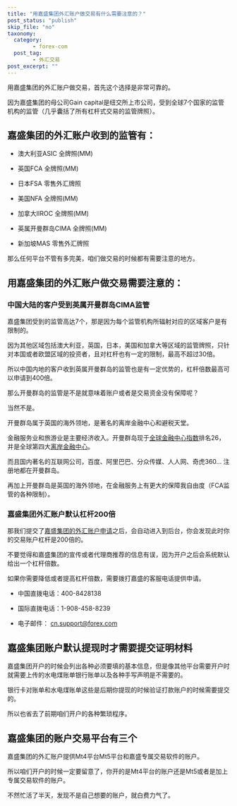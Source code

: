 ```yaml
---
title: "用嘉盛集团外汇账户做交易有什么需要注意的？"
post_status: "publish"
skip_file: "no"
taxonomy:
  category:
        - forex-com
  post_tag:
        - 外汇交易
post_excerpt: ""
---
```

用嘉盛集团的外汇账户做交易，首先这个选择是非常可靠的。

因为嘉盛集团的母公司Gain capital是纽交所上市公司，受到全球7个国家的监管机构的监管（几乎囊括了所有杠杆式交易的监管牌照）。

## 嘉盛集团的外汇账户收到的监管有：

* 澳大利亚ASIC 全牌照(MM)

* 英国FCA 全牌照(MM)

* 日本FSA 零售外汇牌照

* 美国NFA 全牌照(MM)

* 加拿大IIROC 全牌照(MM)

* 英属开曼群岛CIMA 全牌照(MM)

* 新加坡MAS 零售外汇牌照

那么任何平台不管有多完美，咱们做交易的时候都有需要注意的地方。

## 用嘉盛集团的外汇账户做交易需要注意的：

### 中国大陆的客户受到英属开曼群岛CIMA监管

嘉盛集团受到的监管高达7个，那是因为每个监管机构所辐射对应的区域客户是有限制的。

因为其他区域包括澳大利亚，英国，日本，美国和加拿大等区域的监管牌照，只针对本国或者欧盟区域的投资者，且对杠杆也有一定的限制，最高不超过30倍。

所以中国内地的客户收到英属开曼群岛的监管也是有一定优势的，杠杆倍数最高可以申请到400倍。

那么开曼群岛的监管是不是就意味着账户或者是交易资金没有保障呢？

当然不是。

开曼群岛属于英国的海外领地，是著名的离岸金融中心和避税天堂。

金融服务业和旅游业是主要经济收入。开曼群岛现于[全球金融中心指数](https://baike.baidu.com/item/%E5%85%A8%E7%90%83%E9%87%91%E8%9E%8D%E4%B8%AD%E5%BF%83%E6%8C%87%E6%95%B0/1555912)排名26，并是全球第四大[离岸金融中心](https://baike.baidu.com/item/%E7%A6%BB%E5%B2%B8%E9%87%91%E8%9E%8D%E4%B8%AD%E5%BF%83/1571205)。

而且国内著名的互联网公司，百度、阿里巴巴、分众传媒、人人网、奇虎360… 注册地都在开曼群岛。

再加上开曼群岛是英国的海外领地，在金融服务上有更大的保障我自由度（FCA监管的各种限制）。

### 嘉盛集团外汇账户默认杠杆200倍

那我们提交了[嘉盛集团的外汇账户申请](https://we.laowei8.com/go/forexcomchina)之后，会自动进入到后台，你会发现此时你的交易账户杠杆是200倍的。

不要觉得和嘉盛集团的宣传或者代理商推荐的信息有误，因为开户之后会系统默认给出一个杠杆倍数。

如果你需要降低或者提高杠杆倍数，需要拨打嘉盛的客服电话提供申请。

* 中国直拨电话：400-8428138

* 国际直拨电话：1-908-458-8239

* 电子邮件： [cn.support@forex.com](mailto:cn.support@forex.com)

## 嘉盛集团账户默认提现时才需要提交证明材料

嘉盛集团开户的时候会列出各种必须要填的基本信息，但是像其他平台需要开户时就需要上传的水电煤账单银行账单以及各种手写声明是不需要的。

银行卡对账单和水电煤账单这些是后期你提现的时候验证打款账户的时候需要提交的。

所以也省去了前期咱们开户的各种繁琐程序。

## 嘉盛集团的账户交易平台有三个

嘉盛集团的外汇账户提供Mt4平台Mt5平台和嘉盛专属交易软件的账户。

所以咱们开户的时候一定要留意了，你开的是Mt4平台的账户还是Mt5或者是加上专属交易软件的账户。

不然忙活了半天，发现不是自己想要的账户，就白费力气了。

